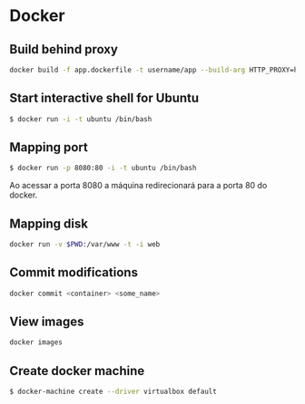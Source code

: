 # Docker

## Build behind proxy

```bash
docker build -f app.dockerfile -t username/app --build-arg HTTP_PROXY=http://proxy.server:3128/ --build-arg HTTPS_PROXY=http://proxy.server:3128/ --build-arg npm_config_strict_ssl=false
```

## Start interactive shell for Ubuntu

```bash
$ docker run -i -t ubuntu /bin/bash
```

## Mapping port

```bash
$ docker run -p 8080:80 -i -t ubuntu /bin/bash
```

Ao acessar a porta 8080 a máquina redirecionará para a porta 80 do docker.

## Mapping disk

```bash
docker run -v $PWD:/var/www -t -i web
```

## Commit modifications

```bash
docker commit <container> <some_name>
```

## View images

```bash
docker images
```

## Create docker machine

```bash
$ docker-machine create --driver virtualbox default
```
